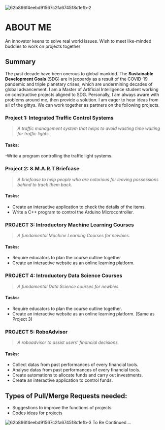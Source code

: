 ![62b896f4eebd91567c2fa674518c1efb-2](https://user-images.githubusercontent.com/112492415/193466406-2f3b02af-c318-440b-b717-30b78459eb17.jpg)
# ABOUT ME 
An innovator keens to solve real world issues. Wish to meet like-minded buddies to work on projects together


## Summary
The past decade have been onerous to global mankind. The **Sustainable Development Goals** (SDG) are in jeopardy as a result of the COVID-19 pandemic and triple planetary crises, which are undermining decades of global advancement. I am a Master of Artificial Intelligence student working on constructive projects aligned to SDG. Personally, I am always aware with problems around me, then provide a solution. I am eager to hear ideas from all of the gittys. We can work together as partners on the following projects. 


### Project 1: Integrated Traffic Control Systems
>_A traffic management system that helps to avoid wasting time waiting for traffic lights._
 #### Tasks:
-Write a program controlling the traffic light systems.

### Project 2: S.M.A.R.T Briefcase
> _A briefcase to help people who are notorious for leaving possessions behind to track them back._
 #### Tasks:
- Create an interactive application to check the details of the items.
- Write a C++ program to control the Arduino Microcontroller.

### PROJECT 3: Introductory Machine Learning Courses
> _A fundamental Machine Learning Courses for newbies._
 #### Tasks:
- Require educators to plan the course outline together
- Create an interactive website as an online learning platform.

### PROJECT 4: Introductory Data Science Courses
> _A fundamental Data Science courses for newbies._
 #### Tasks:
- Require educators to plan the course outline together.
- Create an interactive website as an online learning platform. (Same as Project 3)

### PROJECT 5: RoboAdvisor
> _A roboadvisor to assist users' financial decisions._
 #### Tasks:
- Collect datas from past performances of every financial tools.
- Analyse datas from past performances of every financial tools.
- Create automations to allocate funds and carry out investments.
- Create an interactive application to control funds.

## Types of Pull/Merge Requests needed:
- Suggestions to improve the functions of projects
- Codes ideas for projects

![62b896f4eebd91567c2fa674518c1efb-3](https://user-images.githubusercontent.com/112492415/193466413-64ef2bdb-d135-4996-9395-17e2018e074e.jpg)
To Be Continued....

